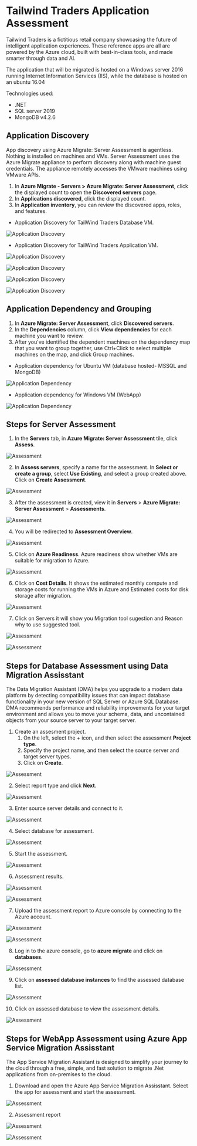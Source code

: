 # Tailwind Traders Application Assessment
Tailwind Traders is a fictitious retail company showcasing the future of intelligent application experiences. These reference apps are all are powered by the Azure cloud, built with best-in-class tools, and made smarter through data and AI.

The application that will be migrated is hosted on a Windows server 2016 running Internet Information Services (IIS), while the database is hosted on an ubuntu 16.04

Technologies used:
 - .NET
 - SQL server 2019
 - MongoDB v4.2.6

## Application Discovery

App discovery using Azure Migrate: Server Assessment is agentless. Nothing is installed on machines and VMs. Server Assessment uses the Azure Migrate appliance to perform discovery along with machine guest credentials. The appliance remotely accesses the VMware machines using VMware APIs.

1. In **Azure Migrate - Servers > Azure Migrate: Server Assessment**, click the displayed count to open the **Discovered servers** page.
2. In **Applications discovered**, click the displayed count.
3. In **Application inventory**, you can review the discovered apps, roles, and features.

* Application Discovery for TailWind Traders Database VM.

![Application Discovery](https://github.com/Click2Cloud/Azure-Migrate/blob/master/images/tailwind-traders/application-discovery-ubuntu.PNG?raw=true)

* Application Discovery for TailWind Traders Application VM.

![Application Discovery](https://github.com/Click2Cloud/Azure-Migrate/blob/master/images/tailwind-traders/application-discovery1.PNG?raw=true)

![Application Discovery](https://github.com/Click2Cloud/Azure-Migrate/blob/master/images/tailwind-traders/application-discovery2.PNG?raw=true)

![Application Discovery](https://github.com/Click2Cloud/Azure-Migrate/blob/master/images/tailwind-traders/application-discovery3.PNG?raw=true)

![Application Discovery](https://github.com/Click2Cloud/Azure-Migrate/blob/master/images/tailwind-traders/application-discovery4.PNG?raw=true)

## Application Dependency and Grouping

1. In **Azure Migrate: Server Assessment**, click **Discovered servers**.
2. In the **Dependencies** column, click **View dependencies** for each machine you want to review.
3. After you've identified the dependent machines on the dependency map that you want to group together, use Ctrl+Click to select multiple machines on the map, and click Group machines.

* Application dependency for Ubuntu VM (database hosted- MSSQL and MongoDB)

![Application Dependency](https://github.com/Click2Cloud/Azure-Migrate/blob/master/images/tailwind-traders/application-dependency-databases.PNG?raw=true)

* Application dependency for Windows VM (WebApp)

![Application Dependency](https://github.com/Click2Cloud/Azure-Migrate/blob/master/images/tailwind-traders/application-dependency-webapp.PNG?raw=true)

## Steps for Server Assessment
1. In the **Servers** tab, in **Azure Migrate: Server Assessment** tile, click **Assess**.

![Assessment](https://github.com/Click2Cloud/Azure-Migrate/blob/master/images/tailwind-traders/srver-assessment1.PNG?raw=true)

2. In **Assess servers**, specify a name for the assessment. In **Select or create a group**, select **Use Existing**, and select a group created above. Click on **Create Assessment**.

![Assessment](https://github.com/Click2Cloud/Azure-Migrate/blob/master/images/tailwind-traders/assessment-grouping.PNG?raw=true)

3. After the assessment is created, view it in **Servers** > **Azure Migrate: Server Assessment** > **Assessments**.

![Assessment](https://github.com/Click2Cloud/Azure-Migrate/blob/master/images/tailwind-traders/assessment1.PNG?raw=true.PNG)

4. You will be redirected to **Assessment Overview**.

![Assessment](https://github.com/Click2Cloud/Azure-Migrate/blob/master/images/tailwind-traders/server-assessment4.PNG?raw=true)

5. Click on **Azure Readiness**.
Azure readiness show whether VMs are suitable for migration to Azure.

![Assessment](https://github.com/Click2Cloud/Azure-Migrate/blob/master/images/tailwind-traders/server-assessment3.PNG?raw=true)

6. Click on **Cost Details**.
It shows the estimated monthly compute and storage costs for running the VMs in Azure and Estimated costs for disk storage after migration.

![Assessment](https://github.com/Click2Cloud/Azure-Migrate/blob/master/images/tailwind-traders/server-assessment5.PNG?raw=true)

7. Click on Servers it will show you Migration tool sugestion and Reason why to use suggested tool.

![Assessment](https://github.com/Click2Cloud/Azure-Migrate/blob/master/images/tailwind-traders/server-assessment6-ubuntu.PNG?raw=true)

![Assessment](https://github.com/Click2Cloud/Azure-Migrate/blob/master/images/tailwind-traders/server-assessment6-windows.PNG?raw=true)

## Steps for Database Assessment using Data Migration Assisstant

The Data Migration Assistant (DMA) helps you upgrade to a modern data platform by detecting compatibility issues that can impact database functionality in your new version of SQL Server or Azure SQL Database. DMA recommends performance and reliability improvements for your target environment and allows you to move your schema, data, and uncontained objects from your source server to your target server.

1. Create an assesment project.
   1.  On the left, select the + icon, and then select the assessment **Project type**.
   2. Specify the project name, and then select the source server and target server types.
   3. Click on **Create**.

![Assessment](https://github.com/Click2Cloud/Azure-Migrate/blob/master/images/tailwind-traders/tailwind-dma1.PNG?raw=true)

2. Select report type and click **Next**.

![Assessment](https://github.com/Click2Cloud/Azure-Migrate/blob/master/images/tailwind-traders/tailwind-dma2.PNG?raw=true)

3. Enter source server details and connect to it.

![Assessment](https://github.com/Click2Cloud/Azure-Migrate/blob/master/images/tailwind-traders/tailwind-dma3.PNG?raw=true)

4. Select database for assessment.

![Assessment](https://github.com/Click2Cloud/Azure-Migrate/blob/master/images/tailwind-traders/tailwind-dma4.PNG?raw=true)

5. Start the assessment.

![Assessment](https://github.com/Click2Cloud/Azure-Migrate/blob/master/images/tailwind-traders/tailwind-dma5.PNG?raw=true)

6. Assessment results.

![Assessment](https://github.com/Click2Cloud/Azure-Migrate/blob/master/images/tailwind-traders/tailwind-dma6.PNG?raw=true)

![Assessment](https://github.com/Click2Cloud/Azure-Migrate/blob/master/images/tailwind-traders/tailwind-dma7.PNG?raw=true)

7. Upload the assessment report to Azure console by connecting to the Azure account.

![Assessment](https://github.com/Click2Cloud/Azure-Migrate/blob/master/images/tailwind-traders/tailwind-dma8.PNG?raw=true)

![Assessment](https://github.com/Click2Cloud/Azure-Migrate/blob/master/images/tailwind-traders/tailwind-dma9.PNG?raw=true)

8. Log in to the azure console, go to **azure migrate** and click on **databases**.

![Assessment](https://github.com/Click2Cloud/Azure-Migrate/blob/master/images/tailwind-traders/tailwind-dma10.PNG?raw=true)

9. Click on **assessed database instances** to find the assessed database list.

![Assessment](https://github.com/Click2Cloud/Azure-Migrate/blob/master/images/tailwind-traders/tailwind-dma11.PNG?raw=true)

10. Click on assessed database to view the assessment details.

![Assessment](https://github.com/Click2Cloud/Azure-Migrate/blob/master/images/tailwind-traders/tailwind-dma12.PNG?raw=true)

## Steps for WebApp Assessment using Azure App Service Migration Assisstant

The App Service Migration Assistant is designed to simplify your journey to the cloud through a free, simple, and fast solution to migrate .Net applications from on-premises to the cloud.

1. Download and open the Azure App Service Migration Assisstant. Select the app for assessment and start the assessment.

![Assessment](https://github.com/Click2Cloud/Azure-Migrate/blob/master/images/tailwind-traders/app-assessment1.PNG?raw=true)

2. Assessment report

![Assessment](https://github.com/Click2Cloud/Azure-Migrate/blob/master/images/tailwind-traders/app-assessment2.PNG?raw=true)

![Assessment](https://github.com/Click2Cloud/Azure-Migrate/blob/master/images/tailwind-traders/app-assessment7.PNG?raw=true)
